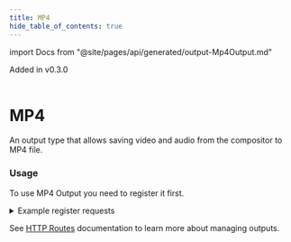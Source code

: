 ```yaml
---
title: MP4
hide_table_of_contents: true
---
```


import Docs from "@site/pages/api/generated/output-Mp4Output.md"

<span class="badge badge--primary">Added in v0.3.0</span>
<br />
<br />

# MP4

An output type that allows saving video and audio from the compositor to MP4 file.

### Usage

To use MP4 Output you need to register it first.

<details>
    <summary> Example register requests </summary>

    ```http
    POST: /api/output/:output_id/register
    Content-Type: application/json
    ```

    ```js
    {
      "type": "mp4",
      "path": "/path/to/file.mp4",
      "video": {
        "resolution": { "width": 1280, "height": 720 },
        "encoder": {
          "type": "ffmpeg_h264",
          "preset": "ultrafast"
        },
        "initial": {
          "root": {
            "type": "view",
            "background_color_rgba": "#4d4d4dff"
          }
        }
      },
      "audio": {
        "encoder": {
          "type": "aac",
          "channels": "stereo"
        },
        "initial": {
          "inputs": [{ "input_id": "input_1", "volume": 0.64 }]
        }
      }
    }
    ```
</details>

See [HTTP Routes](../routes.md#outputs-configuration) documentation to learn more about managing outputs.

<Docs />
